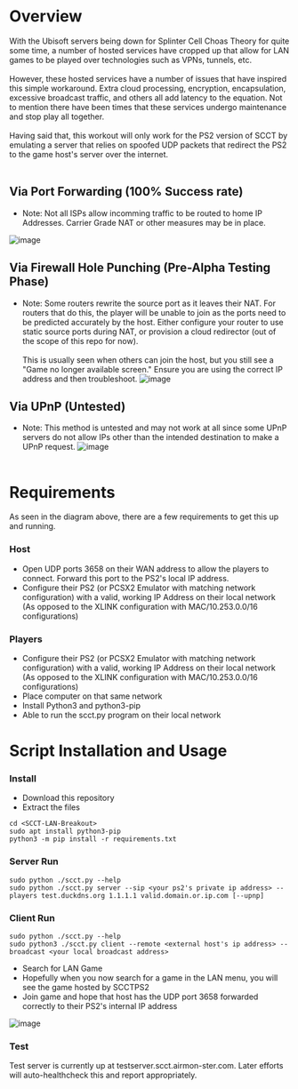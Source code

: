 # Overview
With the Ubisoft servers being down for Splinter Cell Choas Theory for quite some time, a number of hosted services have cropped up that allow for LAN games to be played over technologies such as VPNs, tunnels, etc.
<br><br>
However, these hosted services have a number of issues that have inspired this simple workaround. Extra cloud processing, encryption, encapsulation, excessive broadcast traffic, and others all add latency to the equation. Not to mention there have been times that these services undergo maintenance and stop play all together.
<br><br>
Having said that, this workout will only work for the PS2 version of SCCT by emulating a server that relies on spoofed UDP packets that redirect the PS2 to the game host's server over the internet.
<br><br>
## Via Port Forwarding (100% Success rate)
- Note: Not all ISPs allow incomming traffic to be routed to home IP Addresses. Carrier Grade NAT or other measures may be in place.

![image](https://github.com/airmon-ster/SCCT-LAN-Breakout/assets/31023869/c12369bd-9a68-4d53-87ab-636e6fe48af7)
## Via Firewall Hole Punching (Pre-Alpha Testing Phase)
- Note: Some routers rewrite the source port as it leaves their NAT. For routers that do this, the player will be unable to join as the ports need to be predicted accurately by the host. Either configure your router to use static source ports during NAT, or provision a cloud redirector (out of the scope of this repo for now).
<br><br>This is usually seen when others can join the host, but you still see a "Game no longer available screen." Ensure you are using the correct IP address and then troubleshoot.
![image](https://github.com/airmon-ster/SCCT-LAN-Breakout/assets/31023869/b6f70a6a-ac6f-481c-a634-0cb61711ba16)
## Via UPnP (Untested)
- Note: This method is untested and may not work at all since some UPnP servers do not allow IPs other than the intended destination to make a UPnP request.
  ![image](https://github.com/airmon-ster/SCCT-LAN-Breakout/assets/31023869/dfe662c6-fbc2-4f96-b9f3-50cea13a9b4a)
<br><br>
# Requirements
As seen in the diagram above, there are a few requirements to get this up and running.
<br>
### Host
- Open UDP ports 3658 on their WAN address to allow the players to connect. Forward this port to the PS2's local IP address.
- Configure their PS2 (or PCSX2 Emulator with matching network configuration) with a valid, working IP Address on their local network (As opposed to the XLINK configuration with MAC/10.253.0.0/16 configurations)
### Players
- Configure their PS2 (or PCSX2 Emulator with matching network configuration)  with a valid, working IP Address on their local network (As opposed to the XLINK configuration with MAC/10.253.0.0/16 configurations)
- Place computer on that same network
- Install Python3 and python3-pip
- Able to run the scct.py program on their local network
# Script Installation and Usage
### Install
- Download this repository
- Extract the files
```
cd <SCCT-LAN-Breakout>
sudo apt install python3-pip
python3 -m pip install -r requirements.txt
```
### Server Run
```
sudo python ./scct.py --help
sudo python ./scct.py server --sip <your ps2's private ip address> --players test.duckdns.org 1.1.1.1 valid.domain.or.ip.com [--upnp]
```
### Client Run
```
sudo python ./scct.py --help
sudo python3 ./scct.py client --remote <external host's ip address> --broadcast <your local broadcast address>
```
- Search for LAN Game
- Hopefully when you now search for a game in the LAN menu, you will see the game hosted by SCCTPS2
- Join game and hope that host has the UDP port 3658 forwarded correctly to their PS2's internal IP address
  
![image](https://github.com/airmon-ster/SCCT-LAN-Breakout/assets/31023869/c67af4b4-6001-46c5-925c-ac269feeda86)

### Test
Test server is currently up at testserver.scct.airmon-ster.com. Later efforts will auto-healthcheck this and report appropriately.
